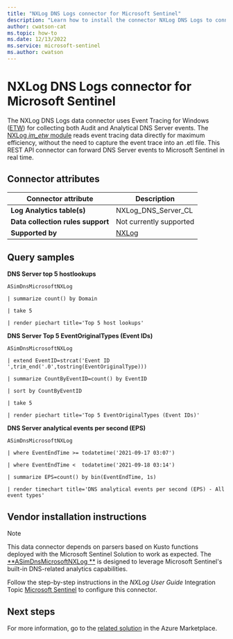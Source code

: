 ```yaml
---
title: "NXLog DNS Logs connector for Microsoft Sentinel"
description: "Learn how to install the connector NXLog DNS Logs to connect your data source to Microsoft Sentinel."
author: cwatson-cat
ms.topic: how-to
ms.date: 12/13/2022
ms.service: microsoft-sentinel
ms.author: cwatson
---
```


# NXLog DNS Logs connector for Microsoft Sentinel

The NXLog DNS Logs data connector uses Event Tracing for Windows ([ETW](https://docs.microsoft.com/windows/apps/trace-processing/overview)) for collecting both Audit and Analytical DNS Server events. The [NXLog *im_etw* module](https://nxlog.co/documentation/nxlog-user-guide/im_etw.html) reads event tracing data directly for maximum efficiency, without the need to capture the event trace into an .etl file. This REST API connector can forward DNS Server events to Microsoft Sentinel in real time.

## Connector attributes

| Connector attribute | Description |
| --- | --- |
| **Log Analytics table(s)** | NXLog_DNS_Server_CL<br/> |
| **Data collection rules support** | Not currently supported |
| **Supported by** | [NXLog](https://nxlog.co/user?destination=node/add/support-ticket) |

## Query samples

**DNS Server top 5 hostlookups**
   ```kusto
ASimDnsMicrosoftNXLog 

   | summarize count() by Domain

   | take 5

   | render piechart title='Top 5 host lookups'
   ```

**DNS Server Top 5 EventOriginalTypes (Event IDs)**
   ```kusto
ASimDnsMicrosoftNXLog 

   | extend EventID=strcat('Event ID ',trim_end('.0',tostring(EventOriginalType)))

   | summarize CountByEventID=count() by EventID

   | sort by CountByEventID

   | take 5

   | render piechart title='Top 5 EventOriginalTypes (Event IDs)'
   ```

**DNS Server analytical events per second (EPS)**
   ```kusto
ASimDnsMicrosoftNXLog 

   | where EventEndTime >= todatetime('2021-09-17 03:07')

   | where EventEndTime <  todatetime('2021-09-18 03:14')

   | summarize EPS=count() by bin(EventEndTime, 1s)

   | render timechart title='DNS analytical events per second (EPS) - All event types'
   ```



## Vendor installation instructions


> [!NOTE]
   >  This data connector depends on parsers based on Kusto functions deployed with the Microsoft Sentinel Solution to work as expected. The [**ASimDnsMicrosoftNXLog **](https://aka.ms/sentinel-nxlogdnslogs-parser) is designed to leverage Microsoft Sentinel's built-in DNS-related analytics capabilities.


Follow the step-by-step instructions in the *NXLog User Guide* Integration Topic [Microsoft Sentinel](https://nxlog.co/documentation/nxlog-user-guide/sentinel.html) to configure this connector.





## Next steps

For more information, go to the [related solution](https://azuremarketplace.microsoft.com/en-us/marketplace/apps/nxlogltd1589381969261.nxlog_dns_logs?tab=Overview) in the Azure Marketplace.
